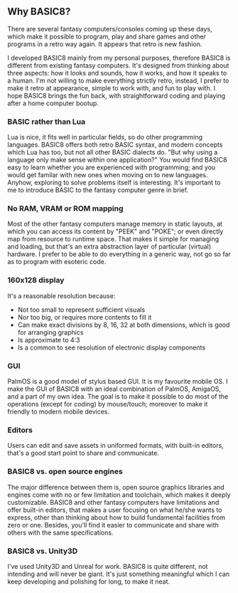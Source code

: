 ## Why BASIC8?

There are several fantasy computers/consoles coming up these days, which make it possible to program, play and share games and other programs in a retro way again. It appears that retro is new fashion.

I developed BASIC8 mainly from my personal purposes, therefore BASIC8 is different from existing fantasy computers. It's designed from thinking about three aspects: how it looks and sounds, how it works, and how it speaks to a human. I'm not willing to make everything strictly retro, instead, I prefer to make it retro at appearance, simple to work with, and fun to play with. I hope BASIC8 brings the fun back, with straightforward coding and playing after a home computer bootup.

### BASIC rather than Lua

Lua is nice, it fits well in particular fields, so do other programming languages. BASIC8 offers both retro BASIC syntax, and modern concepts which Lua has too, but not all other BASIC dialects do. "But why using a language only make sense within one application?" You would find BASIC8 easy to learn whether you are experienced with programming; and you would get familar with new ones when moving on to new languages. Anyhow, exploring to solve problems itself is interesting. It's important to me to introduce BASIC to the fantasy computer genre in brief.

### No RAM, VRAM or ROM mapping

Most of the other fantasy computers manage memory in static layouts, at which you can access its content by "PEEK" and "POKE"; or even directly map from resource to runtime space. That makes it simple for managing and loading, but that's an extra abstraction layer of particular (virtual) hardware. I prefer to be able to do everything in a generic way, not go so far as to program with esoteric code.

### 160x128 display

It's a reasonable resolution because:

* Not too small to represent sufficient visuals
* Nor too big, or requires more contents to fill it
* Can make exact divisions by 8, 16, 32 at both dimensions, which is good for arranging graphics
* Is approximate to 4:3
* Is a common to see resolution of electronic display components

### GUI

PalmOS is a good model of stylus based GUI. It is my favourite mobile OS. I make the GUI of BASIC8 with an ideal combination of PalmOS, AmigaOS, and a part of my own idea. The goal is to make it possible to do most of the operations (except for coding) by mouse/touch; moreover to make it friendly to modern mobile devices.

### Editors

Users can edit and save assets in uniformed formats, with built-in editors, that's a good start point to share and communicate.

### BASIC8 vs. open source engines

The major difference between them is, open source graphics libraries and engines come with no or few limitation and toolchain, which makes it deeply customizable. BASIC8 and other fantasy computers have limitations and offer built-in editors, that makes a user focusing on what he/she wants to express, other than thinking about how to build fundamental facilities from zero or one. Besides, you'll find it easier to communicate and share with others with the same specifications.

### BASIC8 vs. Unity3D

I've used Unity3D and Unreal for work. BASIC8 is quite different, not intending and will never be giant. It's just something meaningful which I can keep developing and polishing for long, to make it neat.
